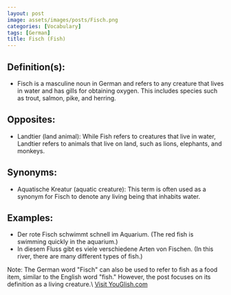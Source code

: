 ```yaml
---
layout: post
image: assets/images/posts/Fisch.png
categories: [Vocabulary]
tags: [German]
title: Fisch (Fish)
---
```


## Definition(s):

- Fisch is a masculine noun in German and refers to any creature that lives in water and has gills for obtaining oxygen. This includes species such as trout, salmon, pike, and herring.

## Opposites:

- Landtier (land animal): While Fish refers to creatures that live in water, Landtier refers to animals that live on land, such as lions, elephants, and monkeys.

## Synonyms:

- Aquatische Kreatur (aquatic creature): This term is often used as a synonym for Fisch to denote any living being that inhabits water.

## Examples:

- Der rote Fisch schwimmt schnell im Aquarium. (The red fish is swimming quickly in the aquarium.)
- In diesem Fluss gibt es viele verschiedene Arten von Fischen. (In this river, there are many different types of fish.)

Note: The German word "Fisch" can also be used to refer to fish as a food item, similar to the English word "fish." However, the post focuses on its definition as a living creature.\ <a id="yg-widget-0" class="youglish-widget" data-query="Fisch" data-lang="german" data-components="8412" data-auto-start="0" data-bkg-color="theme_light" data-title="How%20to%20pronounce%20Fisch%20in%20German"  rel="nofollow" href="https://youglish.com">Visit YouGlish.com</a><script async src="https://youglish.com/public/emb/widget.js" charset="utf-8"></script>